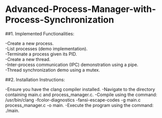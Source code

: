 # Advanced-Process-Manager-with-Process-Synchronization

##1. Implemented Functionalities:

-Create a new process.<br>
-List processes (demo implementation).<br>
-Terminate a process given its PID.<br>
-Create a new thread.<br>
-Inter-process communication (IPC) demonstration using a pipe.<br>
-Thread synchronization demo using a mutex.<br>

##2. Installation Instructions:

-Ensure you have the clang compiler installed.
-Navigate to the directory containing main.c and process_manager.c.
-Compile using the command: /usr/bin/clang -fcolor-diagnostics -fansi-escape-codes -g main.c process_manager.c -o main.
-Execute the program using the command: ./main.
